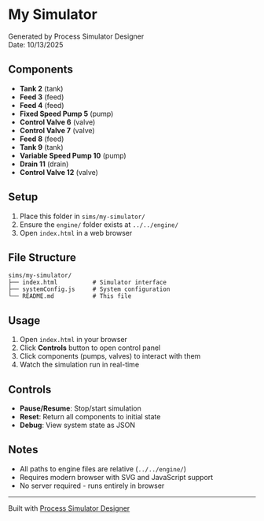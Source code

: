 # My Simulator

Generated by Process Simulator Designer  
Date: 10/13/2025

## Components

- **Tank 2** (tank)
- **Feed 3** (feed)
- **Feed 4** (feed)
- **Fixed Speed Pump 5** (pump)
- **Control Valve 6** (valve)
- **Control Valve 7** (valve)
- **Feed 8** (feed)
- **Tank 9** (tank)
- **Variable Speed Pump 10** (pump)
- **Drain 11** (drain)
- **Control Valve 12** (valve)

## Setup

1. Place this folder in `sims/my-simulator/`
2. Ensure the `engine/` folder exists at `../../engine/`
3. Open `index.html` in a web browser

## File Structure

```
sims/my-simulator/
├── index.html          # Simulator interface
├── systemConfig.js     # System configuration
└── README.md           # This file
```

## Usage

1. Open `index.html` in your browser
2. Click **Controls** button to open control panel
3. Click components (pumps, valves) to interact with them
4. Watch the simulation run in real-time

## Controls

- **Pause/Resume**: Stop/start simulation
- **Reset**: Return all components to initial state
- **Debug**: View system state as JSON

## Notes

- All paths to engine files are relative (`../../engine/`)
- Requires modern browser with SVG and JavaScript support
- No server required - runs entirely in browser

---

Built with [Process Simulator Designer](https://github.com/yourusername/tank-sim)
